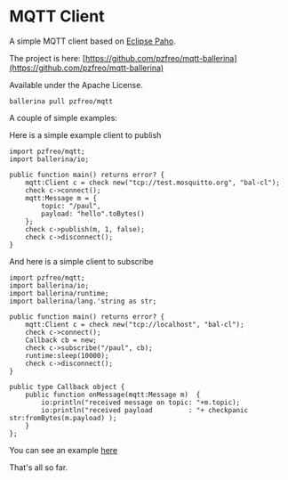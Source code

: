 # MQTT Client

A simple MQTT client based on [Eclipse Paho](https://www.eclipse.org/paho/clients/java/).

The project is here: [https://github.com/pzfreo/mqtt-ballerina](https://github.com/pzfreo/mqtt-ballerina)

Available under the Apache License.

```
ballerina pull pzfreo/mqtt
```
A couple of simple examples:

Here is a simple example client to publish
```
import pzfreo/mqtt;
import ballerina/io;

public function main() returns error? {
    mqtt:Client c = check new("tcp://test.mosquitto.org", "bal-cl");
    check c->connect();
    mqtt:Message m = {
        topic: "/paul",
        payload: "hello".toBytes()
    };
    check c->publish(m, 1, false);
    check c->disconnect();
}
```

And here is a simple client to subscribe
```
import pzfreo/mqtt;
import ballerina/io;
import ballerina/runtime;
import ballerina/lang.'string as str;

public function main() returns error? {
    mqtt:Client c = check new("tcp://localhost", "bal-cl");
    check c->connect();
    Callback cb = new;
    check c->subscribe("/paul", cb);
    runtime:sleep(10000);
    check c->disconnect();
}

public type Callback object {
    public function onMessage(mqtt:Message m)  {
        io:println("received message on topic: "+m.topic);
        io:println("received payload         : "+ checkpanic str:fromBytes(m.payload) );
    }
};
```

You can see an example [here](https://github.com/pzfreo/mqtt-ballerina/blob/master/example/mqtt-client.bal)

That's all so far.